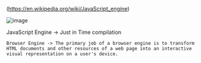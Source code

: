 (https://en.wikipedia.org/wiki/JavaScript_engine)

![image](https://user-images.githubusercontent.com/84728108/226283510-cb99d4e2-fb95-4c45-a8f4-55e37c514736.png)


JavaScript Engine -> Just in Time compilation 

    Browser Engine -> The primary job of a browser engine is to transform HTML documents and other resources of a web page into an interactive visual representation on a user's device.
